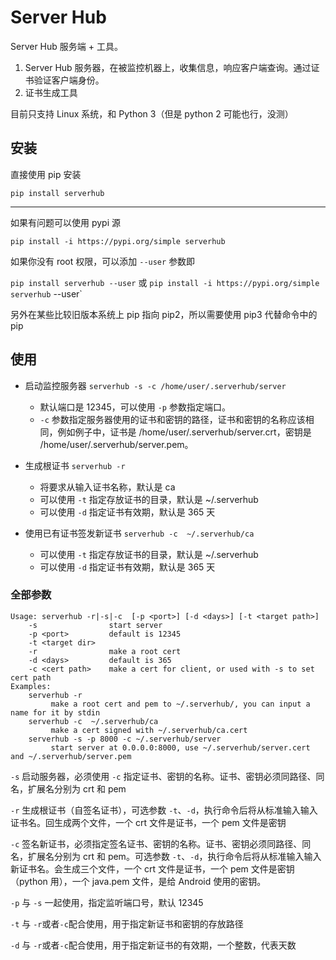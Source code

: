 # Server Hub

Server Hub 服务端 + 工具。

1. Server Hub 服务器，在被监控机器上，收集信息，响应客户端查询。通过证书验证客户端身份。
2. 证书生成工具

目前只支持 Linux 系统，和 Python 3（但是 python 2 可能也行，没测）

## 安装

直接使用 pip 安装

`pip install serverhub`

---
如果有问题可以使用 pypi 源

`pip install -i https://pypi.org/simple serverhub`

如果你没有 root 权限，可以添加 `--user` 参数即

`pip install serverhub --user` 或
`pip install -i https://pypi.org/simple serverhub` --user`

另外在某些比较旧版本系统上 pip 指向 pip2，所以需要使用 pip3 代替命令中的 pip

## 使用

- 启动监控服务器 `serverhub -s -c /home/user/.serverhub/server` 
  - 默认端口是 12345，可以使用 `-p` 参数指定端口。 
  - `-c` 参数指定服务器使用的证书和密钥的路径，证书和密钥的名称应该相同，例如例子中，证书是 /home/user/.serverhub/server.crt，密钥是 /home/user/.serverhub/server.pem。

- 生成根证书 `serverhub -r`
  - 将要求从输入证书名称，默认是 ca
  - 可以使用 `-t` 指定存放证书的目录，默认是 ~/.serverhub
  - 可以使用 `-d` 指定证书有效期，默认是 365 天
- 使用已有证书签发新证书 `serverhub -c  ~/.serverhub/ca`
  - 可以使用 `-t` 指定存放证书的目录，默认是 ~/.serverhub
  - 可以使用 `-d` 指定证书有效期，默认是 365 天



### 全部参数

```
Usage: serverhub -r|-s|-c  [-p <port>] [-d <days>] [-t <target path>]
    -s                start server
    -p <port>         default is 12345
    -t <target dir>   
    -r                make a root cert
    -d <days>         default is 365
    -c <cert path>    make a cert for client, or used with -s to set cert path
Examples:
    serverhub -r
         make a root cert and pem to ~/.serverhub/, you can input a name for it by stdin
    serverhub -c  ~/.serverhub/ca
         make a cert signed with ~/.serverhub/ca.cert
    serverhub -s -p 8000 -c ~/.serverhub/server
         start server at 0.0.0.0:8000, use ~/.serverhub/server.cert and ~/.serverhub/server.pem
```

`-s` 启动服务器，必须使用 `-c` 指定证书、密钥的名称。证书、密钥必须同路径、同名，扩展名分别为 crt 和 pem

`-r` 生成根证书（自签名证书），可选参数 `-t`、`-d`，执行命令后将从标准输入输入证书名。回生成两个文件，一个 crt 文件是证书，一个 pem 文件是密钥

`-c` 签名新证书，必须指定签名证书、密钥的名称。证书、密钥必须同路径、同名，扩展名分别为 crt 和 pem。可选参数 `-t`、`-d`，执行命令后将从标准输入输入新证书名。会生成三个文件，一个 crt 文件是证书，一个 pem 文件是密钥（python 用），一个 java.pem 文件，是给 Android 使用的密钥。

`-p` 与 `-s` 一起使用，指定监听端口号，默认 12345

`-t` 与 `-r`或者`-c`配合使用，用于指定新证书和密钥的存放路径

`-d` 与 `-r`或者`-c`配合使用，用于指定新证书的有效期，一个整数，代表天数